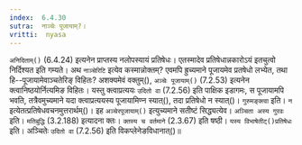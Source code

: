 ```yaml
---
index:  6.4.30
sutra:  नाञ्चेः पूजायाम्?।
vritti:  nyasa
---
```


`अनिदिताम्()` (6.4.24) इत्यनेन प्राप्तस्य नलोपस्यायं प्रतिषेधः। एतस्मादेव प्रतिषेधान्नकारोऽयं इतचुत्वो निर्दिश्यत इति गम्यते। अथ `नाञ्चेरिटि` इत्येव कस्मान्नोक्तम्? एवमपि ह्रुच्यमाने पूजायमेव प्रतषेधो लभ्येत, तथा हि--पूजायामेवाञ्चतेरिङ् विहितः? अशक्यमेवं वक्तुम्(), `अञ्चेः पूजायाम्()` (7.2.53) इत्यनेन क्त्वानिष्ठयोर्नित्यमिङ विहितः। यस्तु क्त्वाप्रत्ययः `उदितो वा` (7.2.56) इति पाक्षिक इडागमः, स पूजायामपि भवति, तत्रैवमुच्यमाने यदा क्त्वाप्रत्ययस्य पूजायामिण्न स्यात्(), तदा प्रतिषेधो न स्यात्()। `गुरुमङ्क्त्वा` इति। `न` इत्येतत्प्रतिषेधवचनमुत्तरार्थम्()। इह `अञ्चेरपूजायाम्()` इत्युच्यमाने सतीष्टं सिद्ध्यत्येव। `अञ्चिता अस्य गुरवः` इति। `मतिबुद्धि` (3.2.188) इत्यादना क्तः। `क्तस्य च वर्तमाने` (2.3.67) इति षष्ठी। `यस्य विभाषेतीट्()प्रतिषेधः` इति। अञ्चितेः `उदितो वा` (7.2.56) इति विकप्लेनेङविधानात्()॥
